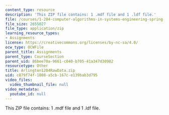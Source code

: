 ```yaml
---
content_type: resource
description: 'This ZIP file contains: 1 .mdf file and 1 .ldf file.'
file: /courses/1-204-computer-algorithms-in-systems-engineering-spring-2010/c879f74f1808a5cb167ce139bab3d795_Arlington1204RawData.zip
file_size: 2655027
file_type: application/zip
learning_resource_types:
- Assignments
license: https://creativecommons.org/licenses/by-nc-sa/4.0/
ocw_type: OCWFile
parent_title: Assignments
parent_type: CourseSection
parent_uid: 86bee70a-9661-c040-b705-41a347d30982
resourcetype: Other
title: Arlington1204RawData.zip
uid: c879f74f-1808-a5cb-167c-e139bab3d795
video_files:
  video_thumbnail_file: null
video_metadata:
  youtube_id: null
---
```

This ZIP file contains: 1 .mdf file and 1 .ldf file.